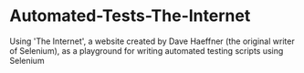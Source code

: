 # Automated-Tests-The-Internet
Using 'The Internet', a website created by Dave Haeffner (the original writer of Selenium), as a playground for writing automated testing scripts using Selenium
